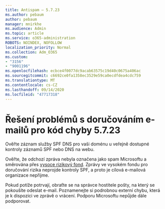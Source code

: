 ```yaml
---
title: Antispam – 5.7.23
ms.author: pebaum
author: pebaum
manager: mnirkhe
ms.audience: Admin
ms.topic: article
ms.service: o365-administration
ROBOTS: NOINDEX, NOFOLLOW
localization_priority: Normal
ms.collection: Adm_O365
ms.custom:
- "3156"
- "9001196"
ms.openlocfilehash: ecbce4f0077dc9acab63575c19d40c0675a406ac
ms.sourcegitcommit: c6692ce0fa1358ec3529e59ca0ecdfdea4cdc759
ms.translationtype: MT
ms.contentlocale: cs-CZ
ms.lasthandoff: 09/14/2020
ms.locfileid: "47717318"
---
```

# <a name="fix-email-delivery-issues-for-error-code-5723"></a>Řešení problémů s doručováním e-mailů pro kód chyby 5.7.23

Ověřte záznam služby SPF DNS pro vaši doménu u veřejně dostupné kontroly záznamů SPF nebo DNS na webu.

Ověřte, že odchozí zpráva nebyla označena jako spam Microsoftu a směrována přes [vysoce rizikový fond](https://docs.microsoft.com/microsoft-365/security/office-365-security/high-risk-delivery-pool-for-outbound-messages). Zprávy ve vysokém fondu pro doručování rizika neprojde kontroly SPF, a proto je cílová e-mailová organizace nepřijme.

Pokud potíže potrvají, obraťte se na správce hostitele pošty, na který se pokoušíte odeslat e-mail. Poznamenejte si podrobnou externí chybu, která je k dispozici ve zprávě o vrácení. Podporu Microsoftu nepůjde dále podporovat.
